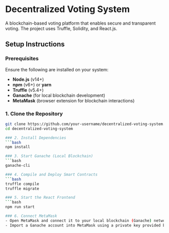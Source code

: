 # Decentralized Voting System

A blockchain-based voting platform that enables secure and transparent voting. The project uses Truffle, Solidity, and React.js.

## Setup Instructions

### Prerequisites

Ensure the following are installed on your system:

- **Node.js** (v14+)
- **npm** (v6+) or **yarn**
- **Truffle** (v5.4+)
- **Ganache** (for local blockchain development)
- **MetaMask** (browser extension for blockchain interactions)

### 1. Clone the Repository

````bash
git clone https://github.com/your-username/decentralized-voting-system.git
cd decentralized-voting-system

### 2. Install Dependencies
```bash
npm install

### 3. Start Ganache (Local Blockchain)
```bash
ganache-cli

### 4. Compile and Deploy Smart Contracts
```bash
truffle compile
truffle migrate

### 5. Start the React Frontend
```bash
npm run start

### 6. Connect MetaMask
- Open MetaMask and connect it to your local blockchain (Ganache) network.
- Import a Ganache account into MetaMask using a private key provided by Ganache.

````
